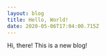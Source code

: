```yaml
---
layout: blog
title: Hello, World!
date: 2020-05-06T17:04:00.715Z
---
```

Hi, there! This is a new blog!